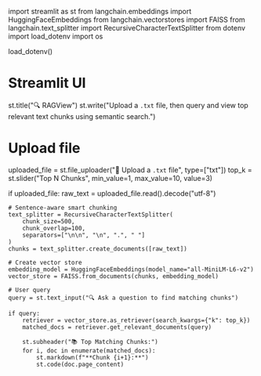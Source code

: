 import streamlit as st
from langchain.embeddings import HuggingFaceEmbeddings
from langchain.vectorstores import FAISS
from langchain.text_splitter import RecursiveCharacterTextSplitter
from dotenv import load_dotenv
import os

load_dotenv()

# Streamlit UI
st.title("🔍 RAGView")
st.write("Upload a `.txt` file, then query and view top relevant text chunks using semantic search.")

# Upload file
uploaded_file = st.file_uploader("📄 Upload a `.txt` file", type=["txt"])
top_k = st.slider("Top N Chunks", min_value=1, max_value=10, value=3)

if uploaded_file:
    raw_text = uploaded_file.read().decode("utf-8")

    # Sentence-aware smart chunking
    text_splitter = RecursiveCharacterTextSplitter(
        chunk_size=500,
        chunk_overlap=100,
        separators=["\n\n", "\n", ".", " "]
    )
    chunks = text_splitter.create_documents([raw_text])

    # Create vector store
    embedding_model = HuggingFaceEmbeddings(model_name="all-MiniLM-L6-v2")
    vector_store = FAISS.from_documents(chunks, embedding_model)

    # User query
    query = st.text_input("🔍 Ask a question to find matching chunks")

    if query:
        retriever = vector_store.as_retriever(search_kwargs={"k": top_k})
        matched_docs = retriever.get_relevant_documents(query)

        st.subheader("📚 Top Matching Chunks:")
        for i, doc in enumerate(matched_docs):
            st.markdown(f"**Chunk {i+1}:**")
            st.code(doc.page_content)
